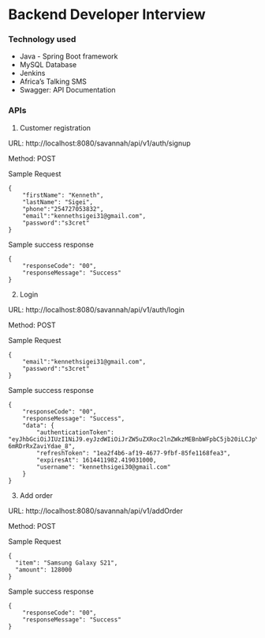  # Backend Developer Interview
 ### Technology used
- Java - Spring Boot framework
-  MySQL Database
-  Jenkins
- Africa’s Talking SMS
- Swagger: API Documentation
### APIs
1. Customer registration 

URL: http://localhost:8080/savannah/api/v1/auth/signup

Method: POST

Sample Request
```
{
    "firstName": "Kenneth",
    "lastName": "Sigei",
    "phone":"254727053832",
    "email":"kennethsigei31@gmail.com",
    "password":"s3cret"
}
```
Sample success response
```
{
    "responseCode": "00",
    "responseMessage": "Success"
}
```

2. Login

URL: http://localhost:8080/savannah/api/v1/auth/login

Method: POST

Sample Request
```
{
    "email":"kennethsigei31@gmail.com",
    "password":"s3cret"
}
```

Sample success response
```
{
    "responseCode": "00",
    "responseMessage": "Success",
    "data": {
        "authenticationToken": "eyJhbGciOiJIUzI1NiJ9.eyJzdWIiOiJrZW5uZXRoc2lnZWkzMEBnbWFpbC5jb20iLCJpYXQiOjE2MTQ0MTEwODEsImV4cCI6MTYxNDQxMTk4MX0.UqwT_khVyphn4IPuHBDIgWE6I-6mRDrRxZaviYdae_8",
        "refreshToken": "1ea2f4b6-af19-4677-9fbf-85fe1168fea3",
        "expiresAt": 1614411982.419031000,
        "username": "kennethsigei30@gmail.com"
    }
}
```

3. Add order 
   
URL: http://localhost:8080/savannah/api/v1/addOrder

Method: POST

Sample Request
```
{
  "item": "Samsung Galaxy S21",
  "amount": 128000
}
```

Sample success response
```
{
    "responseCode": "00",
    "responseMessage": "Success"
}
```

